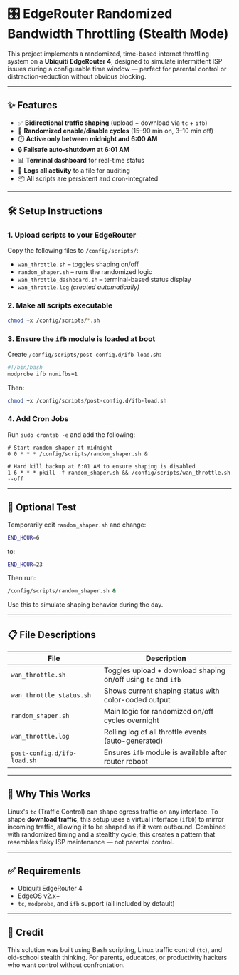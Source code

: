 # 🎛️ EdgeRouter Randomized Bandwidth Throttling (Stealth Mode)

This project implements a randomized, time-based internet throttling system on a **Ubiquiti EdgeRouter 4**, designed to simulate intermittent ISP issues during a configurable time window — perfect for parental control or distraction-reduction without obvious blocking.

---

## ✨ Features

- ✅ **Bidirectional traffic shaping** (upload + download via `tc` + `ifb`)
- 🎲 **Randomized enable/disable cycles** (15–90 min on, 3–10 min off)
- ⏱️ **Active only between midnight and 6:00 AM**
- 🔒 **Failsafe auto-shutdown at 6:01 AM**
- 📊 **Terminal dashboard** for real-time status
- 📜 **Logs all activity** to a file for auditing
- 📦 All scripts are persistent and cron-integrated

---

## 🛠️ Setup Instructions

### 1. Upload scripts to your EdgeRouter

Copy the following files to `/config/scripts/`:

- `wan_throttle.sh` – toggles shaping on/off
- `random_shaper.sh` – runs the randomized logic
- `wan_throttle_dashboard.sh` – terminal-based status display
- `wan_throttle.log` *(created automatically)*

### 2. Make all scripts executable

```bash
chmod +x /config/scripts/*.sh
```

### 3. Ensure the `ifb` module is loaded at boot

Create `/config/scripts/post-config.d/ifb-load.sh`:

```bash
#!/bin/bash
modprobe ifb numifbs=1
```

Then:

```bash
chmod +x /config/scripts/post-config.d/ifb-load.sh
```

### 4. Add Cron Jobs

Run `sudo crontab -e` and add the following:

```cron
# Start random shaper at midnight
0 0 * * * /config/scripts/random_shaper.sh &

# Hard kill backup at 6:01 AM to ensure shaping is disabled
1 6 * * * pkill -f random_shaper.sh && /config/scripts/wan_throttle.sh --off
```

---

## 🧪 Optional Test

Temporarily edit `random_shaper.sh` and change:

```bash
END_HOUR=6
```

to:

```bash
END_HOUR=23
```

Then run:

```bash
/config/scripts/random_shaper.sh &
```

Use this to simulate shaping behavior during the day.

---

## 📋 File Descriptions

| File                          | Description                                               |
|-------------------------------|-----------------------------------------------------------|
| `wan_throttle.sh`             | Toggles upload + download shaping on/off using `tc` and `ifb` |
| `wan_throttle_status.sh`      | Shows current shaping status with color-coded output      |
| `random_shaper.sh`            | Main logic for randomized on/off cycles overnight         |
| `wan_throttle.log`            | Rolling log of all throttle events (auto-generated)       |
| `post-config.d/ifb-load.sh`   | Ensures `ifb` module is available after router reboot      |

---

## 🧠 Why This Works

Linux's `tc` (Traffic Control) can shape egress traffic on any interface. To shape **download traffic**, this setup uses a virtual interface (`ifb0`) to mirror incoming traffic, allowing it to be shaped as if it were outbound. Combined with randomized timing and a stealthy cycle, this creates a pattern that resembles flaky ISP maintenance — not parental control.

---

## ✅ Requirements

- Ubiquiti EdgeRouter 4
- EdgeOS v2.x+
- `tc`, `modprobe`, and `ifb` support (all included by default)

---

## 👏 Credit

This solution was built using Bash scripting, Linux traffic control (`tc`), and old-school stealth thinking. For parents, educators, or productivity hackers who want control without confrontation.
